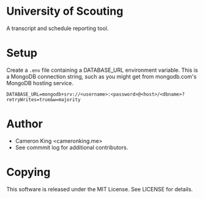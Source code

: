 # University of Scouting
A transcript and schedule reporting tool.

# Setup

Create a `.env` file containing a DATABASE_URL environment variable.  This is
a MongoDB connection string, such as you might get from mongodb.com's MongoDB
hosting service.

    DATABASE_URL=mongodb+srv://<username>:<password>@<host>/<dbname>?retryWrites=true&w=majority

# Author
- Cameron King <cameronking.me>
- See commmit log for additional contributors.

# Copying
This software is released under the MIT License. See LICENSE for details.
